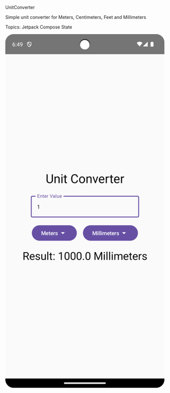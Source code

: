 UnitConverter 

Simple unit converter for Meters, Centimeters, Feet and Millimeters 

Topics: 
Jetpack Compose 
State

<img src="https://github.com/git-13/UnitConverter/blob/main/Screenshot_20241003_185040.png" alt="Screenshot" width="500"/>
